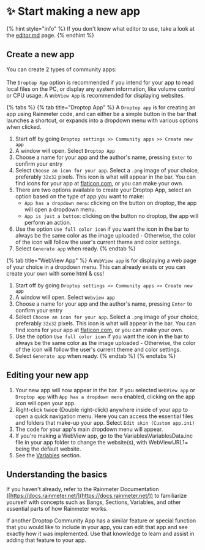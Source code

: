 # ✨ Start making a new app

{% hint style="info" %}
If you don't know what editor to use, take a look at the [editor.md](../tips/editor.md "mention") page.
{% endhint %}

## Create a new app

You can create 2 types of community apps:\
\
The `Droptop App` option is recommended if you intend for your app to read local files on the PC, or display any system information, like volume control or CPU usage. A `WebView App` is recommended for displaying websites.

{% tabs %}
{% tab title="Droptop App" %}
A `Droptop app` is  for creating an app using Rainmeter code, and can either be a simple button in the bar that launches a shortcut, or expands into a dropdown menu with various options when clicked.

1. Start off by going `Droptop settings >> Community apps >> Create new app`
2. A window will open. Select `Droptop App`
3. Choose a name for your app and the author's name, pressing `Enter` to confirm your entry
4. Select `Choose an icon for your app`. Select a `.png` image of your choice, preferably `32x32` pixels. This icon is what will appear in the bar. You can find icons for your app at [flaticon.com](https://flaticon.com), or you can make your own.
5. There are two options available to create your Droptop App, select an option based on the type of app you want to make:
   * `App has a dropdown menu`: clicking on the button on droptop, the app will open a dropdown menu.
   * `App is just a button`: clicking on the button no droptop, the app will perform an action.
6. Use the option `Use full color icon` if you want the icon in the bar to always be the same color as the image uploaded - Otherwise, the color of the icon will follow the user's current theme and color settings.
7. Select `Generate app` when ready.
{% endtab %}

{% tab title="WebView App" %}
A `WebView app` is for displaying a web page of your choice in a dropdown menu. This can already exists or you can create your own with some html & css!

1. Start off by going `Droptop settings >> Community apps >> Create new app`
2. A window will open. Select `Webview app`
3. Choose a name for your app and the author's name, pressing `Enter` to confirm your entry
4. Select `Choose an icon for your app`. Select a `.png` image of your choice, preferably `32x32` pixels. This icon is what will appear in the bar. You can find icons for your app at [flaticon.com](https://flaticon.com), or you can make your own.
5. Use the option `Use full color icon` if you want the icon in the bar to always be the same color as the image uploaded - Otherwise, the color of the icon will follow the user's current theme and color settings.
6. Select `Generate app` when ready.
{% endtab %}
{% endtabs %}

## Editing your new app

1. Your new app will now appear in the bar. If you selected `WebView app` or `Droptop app` with `App has a dropdown menu` enabled, clicking on the app icon will open your app.
2. Right-click twice (Double right-click) anywhere inside of your app to open a quick navigation menu. Here you can access the essential files and folders that make-up your app. Select `Edit skin (Custom app.ini)`
3. The code for your app's main dropdown menu will appear.
4. If you're making a WebView app, go to the Variables\VariablesData.inc file in your app folder to change the website(s), with WebViewURL1= being the default website.&#x20;
5. See the [Variables](variables.md) section.&#x20;

## Understanding the basics

If you haven't already, refer to the Rainmeter Documentation ([https://docs.rainmeter.net/](https://docs.rainmeter.net/)) to familiarize yourself with concepts such as Bangs, Sections, Variables, and other essential parts of how Rainmeter works.&#x20;

If another Droptop Community App has a similar feature or special function that you would like to include in your app, you can edit that app and see exactly how it was implemented. Use that knowledge to learn and assist in adding that feature to your app.
